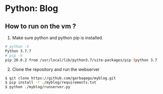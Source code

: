 # Python: Blog

## How to run on the vm ?

1. Make sure python and python pip is installed.
```bash
# python -V
Python 3.7.7
# pip -V
pip 20.0.2 from /usr/local/lib/python3.7/site-packages/pip (python 3.7)
```
2. Clone the repository and run the webserver
```bash
$ git clone https://github.com/garbagego/myblog.git
$ pip install -r ./myblog/requirements.txt
$ python ./myblog/runserver.py
```
